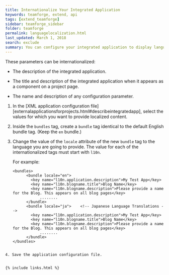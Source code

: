 ```yaml
---
title: Internationalize Your Integrated Application
keywords: teamforge, extend, api
tags: [extend_teamforge]
sidebar: teamforge_sidebar
folder: teamforge
permalink: languagelocalization.html
last_updated: March 1, 2018
search: exclude
summary: You can configure your integrated application to display languages based on the TeamForge site user's browser locale.
---
```


These parameters can be internationalized:

 * The description of the integrated application.

 * The title and description of the integrated application when it appears as a component on a project page.

 * The name and description of any configuration parameter.

 1. In the [XML application configuration file][externalapplicationsforprojects.html#describeintegratedapp], select the values for which you want to provide localized content.

 2. Inside the `bundles` tag, create a `bundle` tag identical to the default English bundle tag. (Keep the `en` bundle.)

 3. Change the value of the `locale` attribute of the new `bundle` tag to the language you are going to provide. The value for each of the internationalized tags must start with `l10n`.

    For example:

    ```shell
    <bundles>
          <bundle locale="en">
            <key name="l10n.application.description">My Test App</key>
            <key name="l10n.blogname.title">Blog Name</key>
            <key name="l10n.blogname.description">Please provide a name for the Blog. This appears on all blog pages</key>
                ........
          </bundle>
          <bundle locale="ja">    <!-- Japanese Language Translations -->
            <key name="l10n.application.description">My Test App</key>
            <key name="l10n.blogname.title">Blog Name</key>
            <key name="l10n.blogname.description">Please provide a name for the Blog. This appears on all blog pages</key>
                ........
          </bundle>
    </bundles>
   ````  

 4. Save the application configuration file.


{% include links.html %}